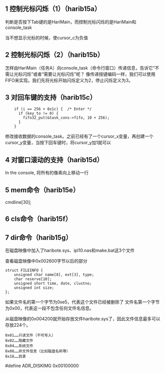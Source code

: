 ## 1 控制光标闪烁（1）（harib15a）

判断是否按下Tab键的是HariMain，而控制光标闪烁的是HariMain和console_task

当不想显示光标的时候，使cursor_c为负值


## 2 控制光标闪烁（2）（harib15b）

怎样由HariMain（任务A）向console_task（命令行窗口）传递信息，告诉它“不需让光标闪烁”或者“需要让光标闪烁”呢？
像传递按键编码一样，我们可以使用FIFO来实现。我们先将光标开始闪烁定义为2，停止闪烁定义为3。


## 3 对回车键的支持（harib15c）
```
    if (i == 256 + 0x1c) {	/* Enter */
      if (key_to != 0) {	
        fifo32_put(&task_cons->fifo, 10 + 256);
      }
    }
```
修改接收数据的console_task。之前已经有了一个cursor_x变量，再创建一个cursor_y变量，当按下回车键时，将cursor_y加1就可以


## 4 对窗口滚动的支持（harib15d）

In the console, 将所有的像素向上移动一行

## 5 mem命令（harib15e）

cmdline[30];


## 6 cls命令（harib15f）


## 7 dir命令（harib15g）
在磁盘映像中加入了haribote.sys、ipl10.nas和make.bat这3个文件

查看磁盘映像中0x002600字节以后的部分

```
struct FILEINFO {
    unsigned char name[8], ext[3], type;
    char reserve[10];
    unsigned short time, date, clustno;
    unsigned int size;
};
```

如果文件名的第一个字节为0xe5，代表这个文件已经被删除了
文件名第一个字节为0x00，代表这一段不包含任何文件名信息。

从磁盘映像的0x004200就开始存放文件haribote.sys了，因此文件信息最多可以存放224个。


```
0x01……只读文件（不可写入）
0x02……隐藏文件
0x04……系统文件
0x08……非文件信息（比如磁盘名称等）
0x10……目录
```

#define ADR_DISKIMG		0x00100000


